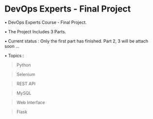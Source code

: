 # DevOps Experts - Final Project #
• DevOps Experts Course - Final Project.

• The Project Includes 3 Parts.

• Current status : Only the first part has finished. Part 2, 3 will be attach soon ...

• Topics :
> Python

> Selenium

> REST API

> MySQL

> Web Interface

> Flask
